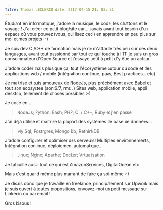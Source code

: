 ```yaml
---
Titre: Thomas LECLERCQ date: 2017-04-15 21: 03: 51
---
```


Étudiant en informatique, j'adore la musique, le code, les chattons et le voyage !
J'ai créer ce petit blog/site car... j'avais avant tout besoin d'un espace où vous pouvez (vous, qui lisez ceci) en apprendre un peu plus sur moi et mes projets :-)

Je suis dev C./C++ de formation mais je ne m'attarde très peu sur ces deux languages,
avant tout passionné par tout ce qui touche à l'IT, je suis un gros consommateur d'Open Source et j'essaye petit à petit d'y être un acteur

J'adore coder mais plus que ça, tout l'écosystème autour du code et des applications web / mobile (intégration continue, paas, Best practices... etc)

Je maitrise et suis amoureux de NodeJs, plus précisément avec Babel et tout son ecosystee (sont6/7, rmr...)
Sites web, application mobile, appli desktop, tellement de choses possibles :-)

Je code en...

>NodeJs;
Python;
Bash;
PHP;
C. / C++;
Ruby et j'en passe

J'ai déjà utilisé et maitrise la plupart des systèmes de base de données...

>My Sql;
Postrgres;
Mongo Db;
RethinkDB

J'adore configurer et optimiser des serveurs! Multiples environnements, Intégration continue, déploiement automatique...

>Linux;
Nginx;
Apache;
Docker;
Vrtualisation

Je tatouille aussi tout ce qui est AmazonServices, DigitalOcean etc.

Mais c'est quand même plus marrant de faire ça soi-même :-)

Je disais donc que je travaille en freelance, principalement sur Upwork mais je suis ouvert à toutes propositions, envoyez-moi un petit message sur Linkedin ou par email !

Gros bisous !
